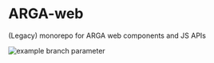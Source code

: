 # ARGA-web
(Legacy) monorepo for ARGA web components and JS APIs 

![example branch parameter](https://github.com/ARGA-Genomes/arga-web/actions/workflows/node.js.yml/badge.svg?branch=develop)
